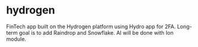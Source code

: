 # hydrogen
FinTech app built on the Hydrogen platform using Hydro app for 2FA.
Long-term goal is to add Raindrop and Snowflake.
AI will be done with Ion module.
